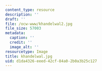 ```yaml
---
content_type: resource
description: ''
draft: ''
file: /ocw-www/khandelwal2.jpg
file_size: 57003
metadata:
  caption: ''
  credit: ''
  image_alt: ''
resourcetype: Image
title: khandelwal.jpg
uid: d1da4326-eeed-42cf-84a0-2b0a3b25c127
---
```

